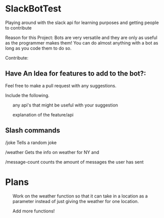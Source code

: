 # SlackBotTest
Playing around with the slack api for learning purposes and getting people to contribute

Reason for this Project:
  Bots are very versatile and they are only as useful as the programmer makes them! You can do almost anything with a bot as long as you code them to do so.
  
Contribute:
<h2> Have An Idea for features to add to the bot?: </h2>
<p> 
Feel free to make a pull request with any suggestions.
</p>
<p>
  Include the following.
</p>
<ol>any api's that might be useful with your suggestion </ol>
<ol>explanation of the feature/api</ol>


<h2>Slash commands</h2>
<p>
/joke
Tells a random joke
</p>
<p>
/weather
Gets the info on weather for NY and 
</p>
<p>
/message-count
counts the amount of messages the user has sent 
</p>
<h1> Plans </h1>
<ol> Work on the weather function so that it can take in a location as a parameter instead of just giving the weather for one location. </ol>
<ol> Add more functions! </ol>
